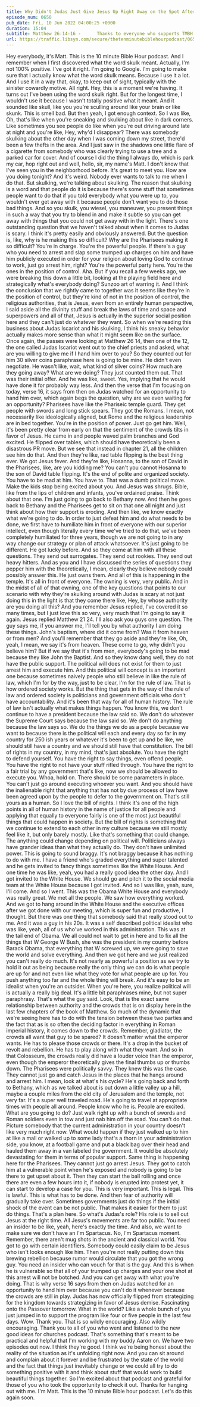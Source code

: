 ```yaml
---
title: Why Didn't Judas Just Give Jesus Up Right Away on the Spot After He Got Paid?
episode_num: 0650
pub_date: Fri, 10 Jun 2022 04:00:25 +0000
duration: 15:04
subtitle: Matthew 26:14-16 -      Thanks to everyone who supports TMBH at  You're the reason we can all do this together!  Music written and performed by .
url: https://traffic.libsyn.com/secure/thetenminutebiblehourpodcast/0650_-_aWhy_Didnt_Judas_Just_Give_Jesus_Up_Right_Away_on_the_Spot_After_He_Got_Paid.mp3
---
```


 Hey everybody, it's Matt. This is the 10 minute Bible Hour podcast. And I remember when I first discovered what the word skulk meant. Actually, I'm not 100% positive. I've got it right. I'm going to Google. I'm going to make sure that I actually know what the word skulk means. Because I use it a lot. And I use it in a way that, okay, to keep out of sight, typically with the sinister cowardly motive. All right. Hey, this is a moment we're having. It turns out I've been using the word skulk right. But for the longest time, I wouldn't use it because I wasn't totally positive what it meant. And it sounded like skull, like you you're sculling around like your brain or like skunk. This is smell bad. But then yeah, I got enough context. So I was like, Oh, that's like when you're sneaking and skulking about like in dark corners. Like sometimes you see people do like when you're out driving around late at night and you're like, Hey, why'd I disappear? There was somebody skulking about the other day when I was coming down my street, there'd been a few thefts in the area. And I just saw in the shadows one little flare of a cigarette from somebody who was clearly trying to use a tree and a parked car for cover. And of course I did the thing I always do, which is park my car, hop right out and well, hello, sir, my name's Matt. I don't know that I've seen you in the neighborhood before. It's great to meet you. How are you doing tonight? And it's weird. Nobody ever wants to talk to me when I do that. But skulking, we're talking about skulking. The reason that skulking is a word and that people do it is because there's some stuff that sometimes people want to do that if you told everybody what you were up to, you wouldn't ever get away with it because people don't want you to do those bad things. And so you skulk, you wiesel, you maneuver, you present things in such a way that you try to blend in and make it subtle so you can get away with things that you could not get away with in the light. There's one outstanding question that we haven't talked about when it comes to Judas is scary. I think it's pretty easily and obviously answered. But the question is, like, why is he making this so difficult? Why are the Pharisees making it so difficult? You're in charge. You're the powerful people. If there's a guy who you need to arrest and slap some trumped up charges on him and have him publicly executed in order for your religion about loving God to continue to work, just go arrest him, right? You're the powerful party here. You're the ones in the position of control. Aha. But if you recall a few weeks ago, we were breaking this down a little bit, looking at the playing field here and strategically what's everybody doing? Sunzoo art of warring it. And I think the conclusion that we rightly came to together was it seems like they're in the position of control, but they're kind of not in the position of control, the religious authorities, that is Jesus, even from an entirely human perspective, I said aside all the divinity stuff and break the laws of time and space and superpowers and all of that, Jesus is actually in the superior social position here and they can't just do whatever they want. So when we're reading this business about Judas Iscariot and his skulking, I think his sneaky behavior actually makes more sense than what it might seem like on the surface. Once again, the passes were looking at Matthew 26 14, then one of the 12, the one called Judas Iscariot went out to the chief priests and asked, what are you willing to give me if I hand him over to you? So they counted out for him 30 silver coins paraphrase here is going to be mine. He didn't even negotiate. He wasn't like, wait, what kind of silver coins? How much are they going away? What are we doing? They just counted them out. That was their initial offer. And he was like, sweet. Yes, implying that he would have done it for probably way less. And then the verse that I'm focusing on today, verse 16, it says from then on Judas watched for an opportunity to hand him over, which again begs the question, why are we even waiting for an opportunity? Pharisees have like the Phariseic temple guard. They get people with swords and long stick spears. They got the Romans. I mean, not necessarily like ideologically aligned, but Rome and the religious leadership are in bed together. You're in the position of power. Just go get him. Well, it's been pretty clear from early on that the sentiment of the crowds tilts in favor of Jesus. He came in and people waved palm branches and God excited. He flipped over tables, which should have theoretically been a disastrous PR move. But we see that instead in chapter 21, all the children see him do that. And then they're like, rad table flipping is the best thing ever. We got Jesus fever. And they're like, Hosanna, to the son of David in the Pharisees, like, are you kidding me? You can't you cannot Hosanna to the son of David table flipping. It's the end of polite and organized society. You have to be mad at him. You have to. That was a dumb political move. Make the kids stop being excited about you. And Jesus was shrugs. Bible, like from the lips of children and infants, you've ordained praise. Think about that one. I'm just going to go back to Bethany now. And then he goes back to Bethany and the Pharisees get to sit on that one all night and just think about how their support is eroding. And then like, we know exactly what we're going to do. In order to just defeat him and do what needs to be done, we first have to humiliate him in front of everyone with our superior intellect, even though literally every time we've tried to do that, we've been completely humiliated for three years, though we are not going to in any way change our strategy or plan of attack whatsoever. It's just going to be different. He got lucky before. And so they come at him with all these questions. They send out surrogates. They send out rookies. They send out heavy hitters. And as you and I have discussed the series of questions they pepper him with the theoretically, I mean, clearly they believe nobody could possibly answer this. He just owns them. And all of this is happening in the temple. It's all in front of everyone. The owning is very, very public. And in the midst of all of that owning, one of the key questions that points to our scenario with why they're skulking around with Judas is scary at not just doing this in the light is that they come there like, Hey, by whose authority are you doing all this? And you remember Jesus replied, I've covered it so many times, but I just love this so very, very much that I'm going to say it again. Jesus replied Matthew 21 24. I'll also ask you guys one question. The guy says me, if you answer me, I'll tell you by what authority I am doing these things. John's baptism, where did it come from? Was it from heaven or from men? And you'll remember that they go aside and they're like, Oh, yeah, I mean, we say it's from heaven. These come to go, why didn't you believe him? But if we say that it's from men, everybody's going to be mad because they like John the Baptist. And so they know dang well, they do not have the public support. The political will does not exist for them to just arrest him and execute him. And this political will concept is an important one because sometimes naively people who still believe in like the rule of law, which I'm for by the way, just to be clear, I'm for the rule of law. That is how ordered society works. But the thing that gets in the way of the rule of law and ordered society is politicians and government officials who don't have accountability. And it's been that way for all of human history. The rule of law isn't actually what makes things happen. You know this, we don't continue to have a president because the law said so. We don't do whatever the Supreme Court says because the law said so. We don't do anything because the law says so. We do the things we do as a people because we want to because there is the political will each and every day so far in my country for 250 ish years or whatever it's been to get up and be like, we should still have a country and we should still have that constitution. The bill of rights in my country, in my mind, that's just absolute. You have the right to defend yourself. You have the right to say things, even offend people. You have the right to not have your stuff rifled through. You have the right to a fair trial by any government that's like, now we should be allowed to execute you. Whoa, hold on. There should be some parameters in place. You can't just go around executing whoever you want. And you should have the inalienable right that anything that has not by due process of law have been agreed upon by the people to defer to the government on. That's still yours as a human. So I love the bill of rights. I think it's one of the high points in all of human history in the name of justice for all people and applying that equally to everyone fairly is one of the most just beautiful things that could happen in society. But the bill of rights is something that we continue to extend to each other in my culture because we still mostly feel like it, but only barely mostly. Like that's something that could change. The anything could change depending on political will. Politicians always have grander ideas than what they actually do. They don't have unlimited power. This is going to sound braggy. It's not braggy because it has nothing to do with me. I have a friend who's graded everything and super talented and he gets invited to fancy things sometimes like the White House. And one time he was like, yeah, you had a really good idea the other day. And I got invited to the White House. We should go and pitch it to the social media team at the White House because I got invited. And so I was like, yeah, sure, I'll come. And so I went. This was the Obama White House and everybody was really great. We met all the people. We saw how everything worked. And we got to hang around in the White House and the executive offices after we got done with our meeting, which is super fun and productive, I thought. But there was one thing that somebody said that really stood out to me. And it was a guy in his 20s. It was a self described political idealist who was like, yeah, all of us who've worked in this administration. This was at the tail end of Obama. We all could not wait to get in here and to fix all the things that W George W Bush, she was the president in my country before Barack Obama, that everything that W screwed up, we were going to save the world and solve everything. And then we got here and we just realized you can't really do much. It's not nearly as powerful a position as we try to hold it out as being because really the only thing we can do is what people are up for and not even like what they vote for what people are up for. You push anything too far and the whole thing will break. And it's easy to be an idealist when you're an outsider. When you're here, you realize political will is actually a really big deal. It's a little bit paraphrases mine, but not super paraphrasy. That's what the guy said. Look, that is the exact same relationship between authority and the crowds that is on display here in the last few chapters of the book of Matthew. So much of the dynamic that we're seeing here has to do with the tension between these two parties and the fact that as is so often the deciding factor in everything in Roman imperial history, it comes down to the crowds. Remember, gladiator, the crowds all want that guy to be spared? It doesn't matter what the emperor wants. He has to please those crowds or there. It's a drop in the bucket of revolt and rebellion. He has to play along with what they want. And so in that Colosseum, the crowds really did have a louder voice than the emperor, even though the emperor theoretically gives the final thumbs up or thumbs down. The Pharisees were politically savvy. They knew this was the case. They cannot just go and catch Jesus in the places that he hangs around and arrest him. I mean, look at what's his cycle? He's going back and forth to Bethany, which as we talked about is out down a little valley up a hill, maybe a couple miles from the old city of Jerusalem and the temple, not very far. It's a super well traveled road. He's going to travel at appropriate times with people all around. People know who he is. People are excited. What are you going to do? Just walk right up with a bunch of swords and Roman soldiers even in tow and just nab him off the road. You can't do that. Picture somebody that the current administration in your country doesn't like very much right now. What would happen if they just walked up to him at like a mall or walked up to some lady that's a thorn in your administration side, you know, at a football game and put a black bag over their head and hauled them away in a van labeled the government. It would be absolutely devastating for them in terms of popular support. Same thing is happening here for the Pharisees. They cannot just go arrest Jesus. They got to catch him at a vulnerable point when he's exposed and nobody is going to be there to get upset about it. Then they can start the ball rolling and once there are even a few hours into it, if nobody is erupted into protest yet, it can start to develop a case for you. This is very important. This is legal. This is lawful. This is what has to be done. And then fear of authority will gradually take over. Sometimes governments just do things if the initial shock of the event can be not public. That makes it easier for them to just do things. That's a plan here. So what's Judas's role? His role is to sell out Jesus at the right time. All Jesus's movements are far too public. You need an insider to be like, yeah, here's exactly the time. And also, we want to make sure we don't have an I'm Spartacus. No, I'm Spartacus moment. Remember, there aren't mug shots in the ancient and classical world. You got to go with certain identifiers. Somebody could easily claim to be Jesus who isn't looks enough like him. Then you're not really putting down this brewing rebellion because rumor would circulate that you got the wrong guy. You need an insider who can vouch for that is the guy. And this is when he is vulnerable so that all of your trumped up charges and your one shot at this arrest will not be botched. And you can get away with what you're doing. That is why verse 16 says from then on Judas watched for an opportunity to hand him over because you can't do it whenever because the crowds are still in play. Judas has now officially flipped from strategizing for the kingdom towards strategizing in favor of Jesus demise. Fascinating onto the Passover tomorrow. What in the world? Like a whole bunch of you just jumped in to support the program like four or five people in the last few days. Wow. Thank you. That is so wildly encouraging. Also wildly encouraging. Thank you to all of you who went and listened to the new good ideas for churches podcast. That's something that's meant to be practical and helpful that I'm working with my buddy Aaron on. We have two episodes out now. I think they're good. I think we're being honest about the reality of the situation as it's unfolding right now. And you can sit around and complain about it forever and be frustrated by the state of the world and the fact that things just inevitably change or we could all try to do something positive with it and think about stuff that would work to build beautiful things together. So I'm excited about that podcast and grateful for those of you who took the opportunity to check it out. Thanks for hanging out with me. I'm Matt. This is the 10 minute Bible hour podcast. Let's do this again soon.
